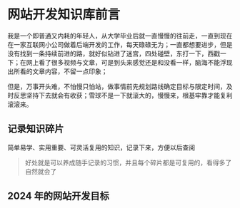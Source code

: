 # 网站开发知识库前言

我是一个即普通又内耗的年轻人，从大学毕业后就一直慢慢的往前走，一直到现在在一家互联网小公司做着后端开发的工作，每天碌碌无为；一直都想要进步，但是没有找到一条持续前进的路，就好似钻进了迷宫，四处碰壁，东打一下，西戳一下；在网上看了很多视频与文章，可是到头来感觉还是和没看一样，脑海不能浮现出所看的文章内容，不留一点印象；

但是，万事开头难，不怕慢只怕站，做事情前先规划路线确定目标与限定时间，及时反思坚持下去就会有收获；雪球不是一下就滚大的，慢慢来，根基牢靠才能复利滚滚来。

## 记录知识碎片

简单易学、实用重要、可灵活复用的知识，记录下来，方便以后查阅

> 好处就是可以养成随手记录的习惯，并且每个碎片都是可复用的，看得多了自然就会了

## 2024 年的网站开发目标
